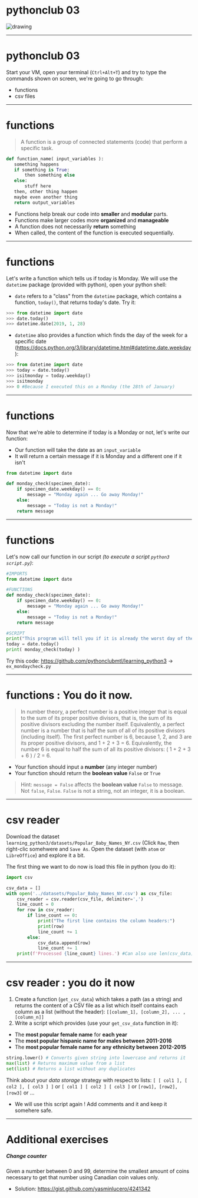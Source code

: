 <!-- $theme: default -->
<!-- footer: #pythonclub - 03  -->
<!-- $size: 16:9 -->

# pythonclub 03

<img src="images/importantigravity.PNG" alt="drawing" />

<!-- footer: Try it in your python3 console !  -->

---

# pythonclub 03

Start your VM, open your terminal (`Ctrl+Alt+T`) and try to type the commands shown on screen, we're going to go through:

* functions
* csv files


---

# functions

> A function is a group of connected statements (code) that perform a specific task.

```python
def function_name( input_variables ):
   something happens
   if something is True:
       then something else
   else:
       stuff here
   then, other thing happen
   maybe even another thing
   return output_variables
```

* Functions help break our code into **smaller** and **modular** parts. 
* Functions make larger codes more **organized** and **manageable**
* A function does not necessarily **return** something
* When called, the content of the function is executed sequentially.

---

# functions

Let's write a function which tells us if today is Monday.
We will use the `datetime` package (provided with python), open your python shell:

* `date` refers to a "class" from the `datetime` package, which contains a function, `today()`, that returns today's date. Try it:

```python
>>> from datetime import date
>>> date.today()
>>> datetime.date(2019, 1, 28)
```
* `datetime` also provides a function which finds the day of the week for a specific date (https://docs.python.org/3/library/datetime.html#datetime.date.weekday):
```python
>>> from datetime import date
>>> today = date.today()
>>> isitmonday = today.weekday()
>>> isitmonday
>>> 0 #Because I executed this on a Monday (the 28th of January)
```
<!-- *footer:   -->

---

# functions

Now that we're able to determine if today is a Monday or not, let's write our function:

* Our function will take the date as an `input_variable`
* It will return a certain message if it is Monday and a different one if it isn't

```python
from datetime import date

def monday_check(specimen_date):
    if specimen_date.weekday() == 0:
        message = "Monday again ... Go away Monday!"
    else:
        message = "Today is not a Monday!"
    return message
```
---

# functions
Let's now call our function in our script *(to execute a script `python3 script.py`)*:
```python
#IMPORTS
from datetime import date

#FUNCTIONS
def monday_check(specimen_date):
    if specimen_date.weekday() == 0:
        message = "Monday again ... Go away Monday!"
    else:
        message = "Today is not a Monday!"
    return message

#SCRIPT
print("This program will tell you if it is already the worst day of the week.")
today = date.today()
print( monday_check(today) )
```
Try this code: https://github.com/pythonclubmtl/learning_python3 -> `ex_mondaycheck.py`
 
---
 
 # functions : You do it now.
 
 > In number theory, a perfect number is a positive integer that is equal to the sum of its proper positive divisors, that is, the sum of its positive divisors excluding the number itself. Equivalently, a perfect number is a number that is half the sum of all of its positive divisors (including itself).
>The first perfect number is 6, because 1, 2, and 3 are its proper positive divisors, and 1 + 2 + 3 = 6. 
>Equivalently, the number 6 is equal to half the sum of all its positive divisors: ( 1 + 2 + 3 + 6 ) / 2 = 6. 
 
* Your function should input a **number** (any integer number)
* Your function should return the **boolean value** `False` or `True`

> Hint: `message = False` affects the **boolean value** `False` to message. Not `false`, `False`. `False` is not a string, not an integer, it is a boolean.
 
<!-- *footer: Solution : https://www.w3resource.com/python-exercises/python-functions-exercise-11.php  -->

---

# csv reader 

Download the dataset `learning_python3/datasets/Popular_Baby_Names_NY.csv`
(Click `Raw`, then right-clic somehwere and `Save As`.
Open the dataset (with `atom` or `LibreOffice`) and explore it a bit.

The first thing we want to do now is load this file in python (you do it):
```python
import csv

csv_data = []
with open('../datasets/Popular_Baby_Names_NY.csv') as csv_file:
    csv_reader = csv.reader(csv_file, delimiter=',')
    line_count = 0
    for row in csv_reader:
        if line_count == 0:
            print("The first line contains the column headers:")
            print(row)
            line_count += 1
        else:
            csv_data.append(row)
            line_count += 1
    print(f'Processed {line_count} lines.') #Can also use len(csv_data)
```

<!-- *footer: -->

---

# csv reader : you do it now

1. Create a function (`get_csv_data`) which takes a path (as a string) and returns the content of a CSV file as a list which itself contains each column as a list (without the header): `[[column_1], [column_2], ... , [column_n]]`
2. Write a script which provides (use your `get_csv_data` function in it):
* The **most popular female name** for **each year**
* The **most popular hispanic name for males between 2011-2016** 
* The **most popular female name for any ethnicity between 2012-2015**

```python
string.lower() # Converts given string into lowercase and returns it
max(list) # Returns maximum value from a list
set(list) # Returns a list without any duplicates
```

Think about your *data storage* strategy with respect to lists: 
`[ [ col1 ], [ col2 ], [ col3 ] ]` or `[ col1 ] [ col2 ] [ col3 ]` or `[row1], [row2], [row3]` or ...
* We will use this script again ! Add comments and it and keep it somehere safe. 

<!-- *footer: -->

---

# Additional exercises

##### Change counter
Given a number between 0 and 99, determine the smallest amount of coins necessary to get that number using Canadian coin values only. 
* Solution: https://gist.github.com/yasminlucero/4241342
 